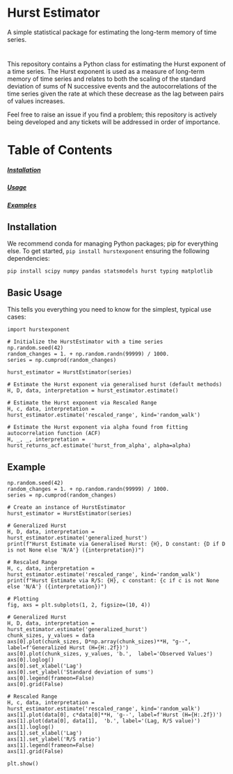 # Hurst Estimator
A simple statistical package for estimating the long-term memory of time series.  

#
This repository contains a Python class for estimating the Hurst exponent of a time series. The Hurst exponent is used as a measure of long-term memory of time series and relates to both the scaling of the standard deviation of sums of N successive events and the autocorrelations of the time series given the rate at which these decrease as the lag between pairs of values increases.

Feel free to raise an issue if you find a problem; this repository is actively being developed and any tickets will be addressed in order of importance.

# Table of Contents
##### <ins>Installation</ins>
##### <ins>Usage</ins>
##### <ins>Examples</ins>

## Installation 

We recommend conda for managing Python packages; pip for everything else. To get started, `pip install hurstexponent` ensuring the following dependencies:

  `pip install scipy numpy pandas statsmodels hurst typing matplotlib`

## Basic Usage 

This tells you everything you need to know for the simplest, typical use cases:
  
	import hurstexponent 

  	# Initialize the HurstEstimator with a time series
	np.random.seed(42)
	random_changes = 1. + np.random.randn(99999) / 1000.
	series = np.cumprod(random_changes)
	
	hurst_estimator = HurstEstimator(series)

	# Estimate the Hurst exponent via generalised hurst (default methods)
 	H, D, data, interpretation = hurst_estimator.estimate()

  	# Estimate the Hurst exponent via Rescaled Range
 	H, c, data, interpretation = hurst_estimator.estimate('rescaled_range', kind='random_walk')

 	# Estimate the Hurst exponent via alpha found from fitting autocorrelation function (ACF)
  	H, _, _, interpretation = hurst_returns_acf.estimate('hurst_from_alpha', alpha=alpha)
  	
## Example 

	np.random.seed(42)
	random_changes = 1. + np.random.randn(99999) / 1000.
	series = np.cumprod(random_changes)
	
	# Create an instance of HurstEstimator
	hurst_estimator = HurstEstimator(series)
	
	# Generalized Hurst
	H, D, data, interpretation = hurst_estimator.estimate('generalized_hurst')
	print(f"Hurst Estimate via Generalised Hurst: {H}, D constant: {D if D is not None else 'N/A'} ({interpretation})")
	
	# Rescaled Range
	H, c, data, interpretation = hurst_estimator.estimate('rescaled_range', kind='random_walk')
	print(f"Hurst Estimate via R/S: {H}, c constant: {c if c is not None else 'N/A'} ({interpretation})")
	
	# Plotting
	fig, axs = plt.subplots(1, 2, figsize=(10, 4))
	
	# Generalized Hurst
	H, D, data, interpretation = hurst_estimator.estimate('generalized_hurst')
	chunk_sizes, y_values = data
	axs[0].plot(chunk_sizes, D*np.array(chunk_sizes)**H, "g--", label=f'Generalized Hurst (H={H:.2f})')
	axs[0].plot(chunk_sizes, y_values, 'b.',  label='Observed Values')
	axs[0].loglog()
	axs[0].set_xlabel('Lag')
	axs[0].set_ylabel('Standard deviation of sums')
	axs[0].legend(frameon=False)
	axs[0].grid(False)
	
	# Rescaled Range
	H, c, data, interpretation = hurst_estimator.estimate('rescaled_range', kind='random_walk')
	axs[1].plot(data[0], c*data[0]**H, 'g--', label=f'Hurst (H={H:.2f})')
	axs[1].plot(data[0], data[1],  'b.', label='(Lag, R/S value)')
	axs[1].loglog()
	axs[1].set_xlabel('Lag')
	axs[1].set_ylabel('R/S ratio')
	axs[1].legend(frameon=False)
	axs[1].grid(False)
	
	plt.show()
	
	
	
